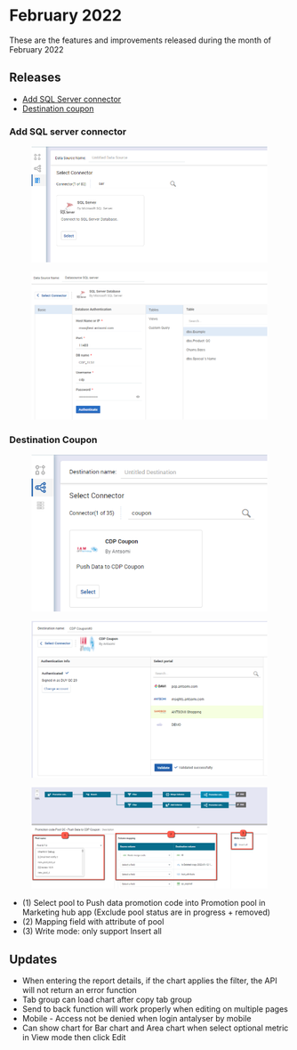 # February 2022

These are the features and improvements released during the month of February 2022

## Releases

* [Add SQL Server connector](https://app.gitbook.com/s/mECwNqMNUmu6OXHSYgDv/release-notes/2022/february-2022-release-note#add-sql-server-connector)
* [Destination coupon](https://app.gitbook.com/s/mECwNqMNUmu6OXHSYgDv/release-notes/2022/february-2022-release-note#destination-coupon)

### Add SQL server connector

<figure><img src="../../../.gitbook/assets/image (427).png" alt=""><figcaption></figcaption></figure>

<figure><img src="../../../.gitbook/assets/image (1166).png" alt=""><figcaption></figcaption></figure>

### Destination Coupon

<figure><img src="../../../.gitbook/assets/image (1334).png" alt=""><figcaption></figcaption></figure>

<figure><img src="../../../.gitbook/assets/image (1459).png" alt=""><figcaption></figcaption></figure>

<figure><img src="../../../.gitbook/assets/image (606).png" alt=""><figcaption></figcaption></figure>

* (1) Select pool to Push data promotion code into Promotion pool in Marketing hub app (Exclude pool status are in progress + removed)&#x20;
* (2) Mapping field with attribute of pool&#x20;
* (3) Write mode: only support Insert all

## Updates

* When entering the report details, if the chart applies the filter, the API will not return an error function&#x20;
* Tab group can load chart after copy tab group&#x20;
* Send to back function will work properly when editing on multiple pages&#x20;
* Mobile - Access not be denied when login antalyser by mobile&#x20;
* Can show chart for Bar chart and Area chart when select optional metric in View mode then click Edit
